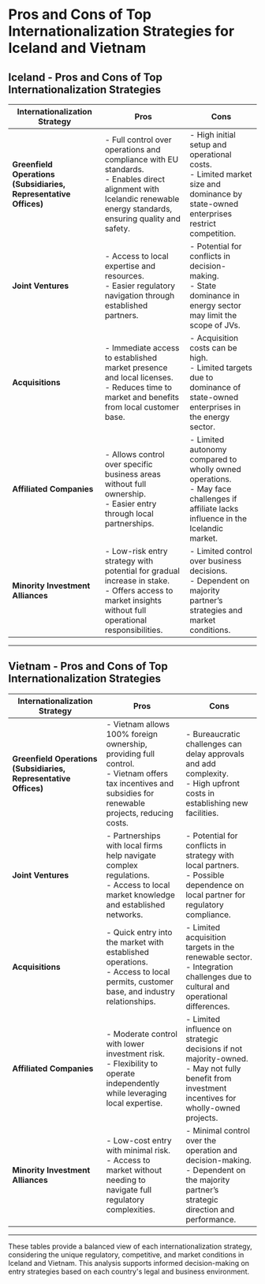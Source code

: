 
# Pros and Cons of Top Internationalization Strategies for Iceland and Vietnam

## Iceland - Pros and Cons of Top Internationalization Strategies

| **Internationalization Strategy** | **Pros** | **Cons** |
|-----------------------------------|----------|----------|
| **Greenfield Operations (Subsidiaries, Representative Offices)** | - Full control over operations and compliance with EU standards.<br>- Enables direct alignment with Icelandic renewable energy standards, ensuring quality and safety. | - High initial setup and operational costs.<br>- Limited market size and dominance by state-owned enterprises restrict competition. |
| **Joint Ventures** | - Access to local expertise and resources.<br>- Easier regulatory navigation through established partners. | - Potential for conflicts in decision-making.<br>- State dominance in energy sector may limit the scope of JVs. |
| **Acquisitions** | - Immediate access to established market presence and local licenses.<br>- Reduces time to market and benefits from local customer base. | - Acquisition costs can be high.<br>- Limited targets due to dominance of state-owned enterprises in the energy sector. |
| **Affiliated Companies** | - Allows control over specific business areas without full ownership.<br>- Easier entry through local partnerships. | - Limited autonomy compared to wholly owned operations.<br>- May face challenges if affiliate lacks influence in the Icelandic market. |
| **Minority Investment Alliances** | - Low-risk entry strategy with potential for gradual increase in stake.<br>- Offers access to market insights without full operational responsibilities. | - Limited control over business decisions.<br>- Dependent on majority partner’s strategies and market conditions. |

---

## Vietnam - Pros and Cons of Top Internationalization Strategies

| **Internationalization Strategy** | **Pros** | **Cons** |
|-----------------------------------|----------|----------|
| **Greenfield Operations (Subsidiaries, Representative Offices)** | - Vietnam allows 100% foreign ownership, providing full control.<br>- Vietnam offers tax incentives and subsidies for renewable projects, reducing costs. | - Bureaucratic challenges can delay approvals and add complexity.<br>- High upfront costs in establishing new facilities. |
| **Joint Ventures** | - Partnerships with local firms help navigate complex regulations.<br>- Access to local market knowledge and established networks. | - Potential for conflicts in strategy with local partners.<br>- Possible dependence on local partner for regulatory compliance. |
| **Acquisitions** | - Quick entry into the market with established operations.<br>- Access to local permits, customer base, and industry relationships. | - Limited acquisition targets in the renewable sector.<br>- Integration challenges due to cultural and operational differences. |
| **Affiliated Companies** | - Moderate control with lower investment risk.<br>- Flexibility to operate independently while leveraging local expertise. | - Limited influence on strategic decisions if not majority-owned.<br>- May not fully benefit from investment incentives for wholly-owned projects. |
| **Minority Investment Alliances** | - Low-cost entry with minimal risk.<br>- Access to market without needing to navigate full regulatory complexities. | - Minimal control over the operation and decision-making.<br>- Dependent on the majority partner’s strategic direction and performance. |

---

These tables provide a balanced view of each internationalization strategy, considering the unique regulatory, competitive, and market conditions in Iceland and Vietnam. This analysis supports informed decision-making on entry strategies based on each country's legal and business environment.
